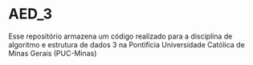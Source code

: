 # AED_3
Esse repositório armazena um código realizado para a disciplina de algoritmo e estrutura de dados 3 na Pontifícia Universidade Católica de Minas Gerais (PUC-Minas)

